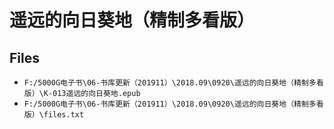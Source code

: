# 遥远的向日葵地（精制多看版）

## Files

- `F:/5000G电子书\06-书库更新（201911）\2018.09\0920\遥远的向日葵地（精制多看版）\K-013遥远的向日葵地.epub`
- `F:/5000G电子书\06-书库更新（201911）\2018.09\0920\遥远的向日葵地（精制多看版）\files.txt`

